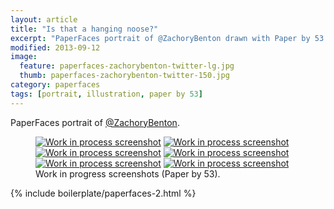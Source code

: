 ```yaml
---
layout: article
title: "Is that a hanging noose?"
excerpt: "PaperFaces portrait of @ZachoryBenton drawn with Paper by 53 on an iPad."
modified: 2013-09-12
image: 
  feature: paperfaces-zachorybenton-twitter-lg.jpg
  thumb: paperfaces-zachorybenton-twitter-150.jpg
category: paperfaces
tags: [portrait, illustration, paper by 53]
---
```


PaperFaces portrait of [@ZachoryBenton](http://twitter.com/zachorybenton).

<figure class="half">
	<a href="{{ site.url }}/images/paperfaces-zachorybenton-process-1-lg.jpg"><img src="{{ site.url }}/images/paperfaces-zachorybenton-process-1-600.jpg" alt="Work in process screenshot"></a>
	<a href="{{ site.url }}/images/paperfaces-zachorybenton-process-2-lg.jpg"><img src="{{ site.url }}/images/paperfaces-zachorybenton-process-2-600.jpg" alt="Work in process screenshot"></a>
	<a href="{{ site.url }}/images/paperfaces-zachorybenton-process-3-lg.jpg"><img src="{{ site.url }}/images/paperfaces-zachorybenton-process-3-600.jpg" alt="Work in process screenshot"></a>
	<a href="{{ site.url }}/images/paperfaces-zachorybenton-process-4-lg.jpg"><img src="{{ site.url }}/images/paperfaces-zachorybenton-process-4-600.jpg" alt="Work in process screenshot"></a>
	<a href="{{ site.url }}/images/paperfaces-zachorybenton-process-5-lg.jpg"><img src="{{ site.url }}/images/paperfaces-zachorybenton-process-5-600.jpg" alt="Work in process screenshot"></a>
	<a href="{{ site.url }}/images/paperfaces-zachorybenton-process-6-lg.jpg"><img src="{{ site.url }}/images/paperfaces-zachorybenton-process-6-600.jpg" alt="Work in process screenshot"></a>
	<figcaption>Work in progress screenshots (Paper by 53).</figcaption>
</figure>

{% include boilerplate/paperfaces-2.html %}